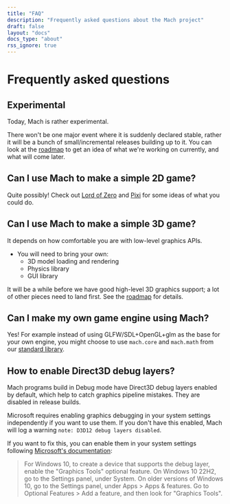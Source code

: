 ```yaml
---
title: "FAQ"
description: "Frequently asked questions about the Mach project"
draft: false
layout: "docs"
docs_type: "about"
rss_ignore: true
---
```


# Frequently asked questions

## Experimental

Today, Mach is rather experimental.

There won't be one major event where it is suddenly declared stable, rather it will be a bunch of small/incremental releases building up to it. You can look at the [roadmap](/docs/roadmap/) to get an idea of what we're working on currently, and what will come later.

## Can I use Mach to make a simple 2D game?

Quite possibly! Check out [Lord of Zero](https://github.com/hexops/lordofzero/) and [Pixi](https://github.com/foxnne/pixi) for some ideas of what you could do.

## Can I use Mach to make a simple 3D game?

It depends on how comfortable you are with low-level graphics APIs.

* You will need to bring your own:
  * 3D model loading and rendering
  * Physics library
  * GUI library

It will be a while before we have good high-level 3D graphics support; a lot of other pieces need to land first. See the [roadmap](/docs/roadmap/) for details.

## Can I make my own game engine using Mach?

Yes! For example instead of using GLFW/SDL+OpenGL+glm as the base for your own engine, you might choose to use `mach.core` and `mach.math` from our [standard library](../stdlib).

## How to enable Direct3D debug layers?

Mach programs build in Debug mode have Direct3D debug layers enabled by default, which help to catch graphics pipeline mistakes. They are disabled in release builds.

Microsoft requires enabling graphics debugging in your system settings independently if you want to use them. If you don't have this enabled, Mach will log a warning `note: D3D12 debug layers disabled`.

If you want to fix this, you can enable them in your system settings following [Microsoft's documentation](https://learn.microsoft.com/en-us/windows/win32/direct3d12/directx-12-programming-environment-set-up#debug-layer):

> For Windows 10, to create a device that supports the debug layer, enable the "Graphics Tools" optional feature. On Windows 10 22H2, go to the Settings panel, under System. On older versions of Windows 10, go to the Settings panel, under Apps > Apps & features. Go to Optional Features > Add a feature, and then look for "Graphics Tools".

